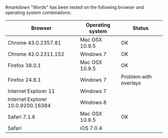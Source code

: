 #markdown
"Words" has been tested on the following browser and
operating system combinations:

Browser|Operating system|Status
-|-|-
Chrome 43.0.2357.81|Mac OSX 10.9.5|OK
Chrome 42.0.2311.152|Windows 7|OK
Firefox 38.0.1|Mac OSX 10.9.5|OK
Firefox 24.8.1|Windows 7|Problem with overlays
Internet Explorer 11|Windows 7|
Internet Explorer 10.0.9200.16384|Windows 8|
Safari 7.1.6|Mac OSX 10.9.5|OK
Safari|iOS 7.0.4|
